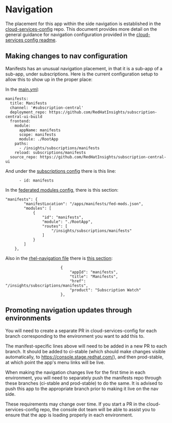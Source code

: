 # Navigation

The placement for this app within the side navigation is established in the [cloud-services-config](https://github.com/redhatinsights/cloud-services-config) repo. This document provides more detail on the general guidance for navigation configuration provided in the [cloud-services config readme](https://github.com/RedHatInsights/cloud-services-config/blob/ci-beta/README.md).

## Making changes to nav configuration

Manifests has an unusual navigation placement, in that it is a sub-app of a sub-app, under subscriptions. Here is the current configuration setup to allow this to show up in the proper place:

In the [main.yml](https://github.com/RedHatInsights/cloud-services-config/blob/ci-beta/main.yml):

```
manifests:
  title: Manifests
  channel: '#subscription-central'
  deployment_repo: https://github.com/RedHatInsights/subscription-central-ui-build
  frontend:
    module:
      appName: manifests
      scope: manifests
      module: ./RootApp
    paths:
      - /insights/subscriptions/manifests
    reload: subscriptions/manifests
  source_repo: https://github.com/RedHatInsights/subscription-central-ui
```

And under the [subscriptions config](https://github.com/RedHatInsights/cloud-services-config/blob/7b9b55b264521b35f96113812fc98455e56b12a4/main.yml#L1030) there is this line:

```
      - id: manifests
```

In the [federated modules config](https://github.com/RedHatInsights/cloud-services-config/blob/ci-beta/chrome/fed-modules.json), there is this section:

```
"manifests": {
        "manifestLocation": "/apps/manifests/fed-mods.json",
        "modules": [
            {
                "id": "manifests",
                "module": "./RootApp",
                "routes": [
                    "/insights/subscriptions/manifests"
                ]
            }
        ]
    },
```

Also in the [rhel-navigation file](https://github.com/RedHatInsights/cloud-services-config/blob/ci-beta/chrome/rhel-navigation.json) there is [this section](https://github.com/RedHatInsights/cloud-services-config/blob/7b9b55b264521b35f96113812fc98455e56b12a4/chrome/rhel-navigation.json#L215):

```
                        {
                            "appId": "manifests",
                            "title": "Manifests",
                            "href": "/insights/subscriptions/manifests",
                            "product": "Subscription Watch"
                        },

```

## Promoting navigation updates through environments

You will need to create a separate PR in cloud-services-config for each branch corresponding to the environment you want to add this to.

The manifest-specific lines above will need to be added in a new PR to each branch. It should be added to ci-stable (which should make changes visible automatically, to https://console.stage.redhat.com/), and then prod-stable, at which point the app's menu links will be live.

When making the navigation changes live for the first time in each environment, you will need to separately push the manifests repo through these branches (ci-stable and prod-stable) to do the same. It is advised to push this app to the appropriate branch prior to making it live on the nav side.

These requirements may change over time. If you start a PR in the cloud-services-config repo, the console dot team will be able to assist you to ensure that the app is loading properly in each environment.
